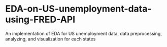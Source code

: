 # EDA-on-US-unemployment-data-using-FRED-API
An implementation of EDA for US unemployment data, data preprocessing, analyzing, and visualization for each states
